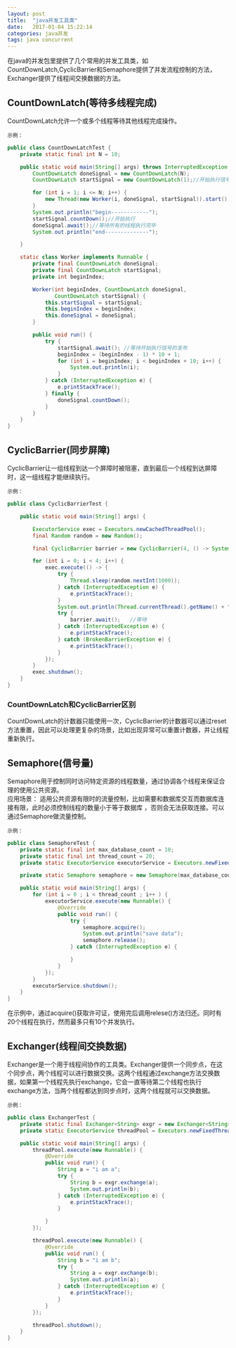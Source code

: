 ```yaml
---
layout: post
title:  "java并发工具类"
date:   2017-01-04 15:22:14
categories: java并发
tags: java concurrent
---
```


在java的并发包里提供了几个常用的并发工具类，如CountDownLatch,CyclicBarrier和Semaphore提供了并发流程控制的方法，Exchanger提供了线程间交换数据的方法。  





## CountDownLatch(等待多线程完成)
CountDownLatch允许一个或多个线程等待其他线程完成操作。  

`示例：`  

```java  
public class CountDownLatchTest {
    private static final int N = 10;

    public static void main(String[] args) throws InterruptedException {
        CountDownLatch doneSignal = new CountDownLatch(N);
        CountDownLatch startSignal = new CountDownLatch(1);//开始执行信号

        for (int i = 1; i <= N; i++) {
            new Thread(new Worker(i, doneSignal, startSignal)).start();//线程启动了
        }
        System.out.println("begin------------");
        startSignal.countDown();//开始执行
        doneSignal.await();//等待所有的线程执行完毕
        System.out.println("end--------------");

    }

    static class Worker implements Runnable {
        private final CountDownLatch doneSignal;
        private final CountDownLatch startSignal;
        private int beginIndex;

        Worker(int beginIndex, CountDownLatch doneSignal,
               CountDownLatch startSignal) {
            this.startSignal = startSignal;
            this.beginIndex = beginIndex;
            this.doneSignal = doneSignal;
        }

        public void run() {
            try {
                startSignal.await(); //等待开始执行信号的发布
                beginIndex = (beginIndex - 1) * 10 + 1;
                for (int i = beginIndex; i < beginIndex + 10; i++) {
                    System.out.println(i);
                }
            } catch (InterruptedException e) {
                e.printStackTrace();
            } finally {
                doneSignal.countDown();
            }
        }
    }
}
```  

## CyclicBarrier(同步屏障)
CyclicBarrier让一组线程到达一个屏障时被阻塞，直到最后一个线程到达屏障时，这一组线程才能继续执行。  

`示例：`  

```java  
public class CyclicBarrierTest {

    public static void main(String[] args) {

        ExecutorService exec = Executors.newCachedThreadPool();
        final Random random = new Random();

        final CyclicBarrier barrier = new CyclicBarrier(4, () -> System.out.println("准备完毕"));

        for (int i = 0; i < 4; i++) {
            exec.execute(() -> {
                try {
                    Thread.sleep(random.nextInt(1000));
                } catch (InterruptedException e) {
                    e.printStackTrace();
                }
                System.out.println(Thread.currentThread().getName() + "  准备就绪");
                try {
                    barrier.await();   //等待
                } catch (InterruptedException e) {
                    e.printStackTrace();
                } catch (BrokenBarrierException e) {
                    e.printStackTrace();
                }
            });
        }
        exec.shutdown();
    }
}
```  

### CountDownLatch和CyclicBarrier区别  
CountDownLatch的计数器只能使用一次，CyclicBarrier的计数器可以通过reset方法重置，因此可以处理更复杂的场景，比如出现异常可以重置计数器，并让线程重新执行。

## Semaphore(信号量)  
Semaphore用于控制同时访问特定资源的线程数量，通过协调各个线程来保证合理的使用公共资源。  
应用场景： 适用公共资源有限时的流量控制，比如需要和数据库交互而数据库连接有限，此时必须控制线程的数量小于等于数据库
，否则会无法获取连接。可以通过Semaphore做流量控制。  

`示例：`  

```java  
public class SemaphoreTest {
    private static final int max_database_count = 10;
    private static final int thread_count = 20;
    private static ExecutorService executorService = Executors.newFixedThreadPool(thread_count);

    private static Semaphore semaphore = new Semaphore(max_database_count);

    public static void main(String[] args) {
        for (int i = 0 ; i < thread_count ; i++ ) {
            executorService.execute(new Runnable() {
                @Override
                public void run() {
                    try {
                        semaphore.acquire();
                        System.out.println("save data");
                        semaphore.release();
                    } catch (InterruptedException e) {

                    }
                }
            });
        }
        executorService.shutdown();
    }
}
```  

在示例中，通过acquire()获取许可证，使用完后调用relese()方法归还。同时有20个线程在执行，然而最多只有10个并发执行。  

## Exchanger(线程间交换数据)
Exchanger是一个用于线程间协作的工具类。Exchanger提供一个同步点，在这个同步点，两个线程可以进行数据交换。这两个线程通过exchange方法交换数据，如果第一个线程先执行exchange，它会一直等待第二个线程也执行exchange方法，当两个线程都达到同步点时，这两个线程就可以交换数据。  

`示例：`  

```java  
public class ExchangerTest {
    private static final Exchanger<String> exgr = new Exchanger<String>();
    private static ExecutorService threadPool = Executors.newFixedThreadPool(2);

    public static void main(String[] args) {
        threadPool.execute(new Runnable() {
            @Override
            public void run() {
                String a = "i am a";
                try {
                    String b = exgr.exchange(a);
                    System.out.println(b);
                } catch (InterruptedException e) {
                    e.printStackTrace();
                }

            }
        });

        threadPool.execute(new Runnable() {
            @Override
            public void run() {
                String b = "i am b";
                try {
                    String a = exgr.exchange(b);
                    System.out.println(a);
                } catch (InterruptedException e) {
                    e.printStackTrace();
                }
            }
        });

        threadPool.shutdown();
    }
}
```  